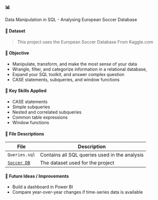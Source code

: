 ### 📊 
Data Manipulation in SQL - Analysing European Soccer Database

#### 📁 Dataset
> This project uses the European Soccer Database From Kaggle.com

#### 🎯 Objective
- Manipulate, transform, and make the most sense of your data
- Wrangle, filter, and categorize information in a relational database, 
- Expand your SQL toolkit, and answer complex question
- CASE statements, subqueries, and window functions

#### 🧠 Key Skills Applied
- CASE statements
- Simple subqueries
- Nested and correlated subqueries
- Common table expressions
- Window functions

#### 🧾 File Descriptions
| File | Description |
|------|-------------|
| `Queries.sql` | Contains all SQL queries used in the analysis |
| [`Soccer DB`](https://www.kaggle.com/datasets/hugomathien/soccer) | The dataset used for the project |

#### 💭 Future Ideas / Improvements
- Build a dashboard in Power BI  
- Compare year-over-year changes if time-series data is available
